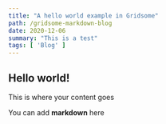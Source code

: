 ```yaml
---
title: "A hello world example in Gridsome"
path: /gridsome-markdown-blog
date: 2020-12-06
summary: "This is a test"
tags: [ 'Blog' ]
---
```


## Hello world!

This is where your content goes

You can add **markdown** here